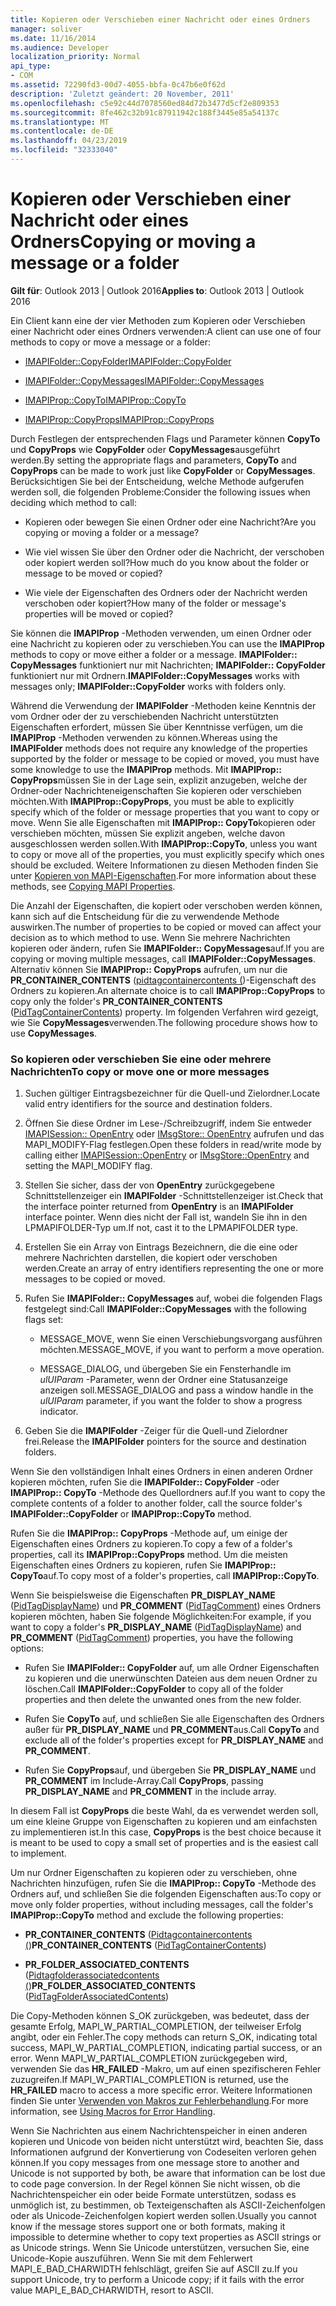 ```yaml
---
title: Kopieren oder Verschieben einer Nachricht oder eines Ordners
manager: soliver
ms.date: 11/16/2014
ms.audience: Developer
localization_priority: Normal
api_type:
- COM
ms.assetid: 72290fd3-00d7-4055-bbfa-0c47b6e0f62d
description: 'Zuletzt geändert: 20 November, 2011'
ms.openlocfilehash: c5e92c44d7078560ed84d72b3477d5cf2e809353
ms.sourcegitcommit: 8fe462c32b91c87911942c188f3445e85a54137c
ms.translationtype: MT
ms.contentlocale: de-DE
ms.lasthandoff: 04/23/2019
ms.locfileid: "32333040"
---
```

# <a name="copying-or-moving-a-message-or-a-folder"></a><span data-ttu-id="05a03-103">Kopieren oder Verschieben einer Nachricht oder eines Ordners</span><span class="sxs-lookup"><span data-stu-id="05a03-103">Copying or moving a message or a folder</span></span>
  
<span data-ttu-id="05a03-104">**Gilt für**: Outlook 2013 | Outlook 2016</span><span class="sxs-lookup"><span data-stu-id="05a03-104">**Applies to**: Outlook 2013 | Outlook 2016</span></span> 
  
<span data-ttu-id="05a03-105">Ein Client kann eine der vier Methoden zum Kopieren oder Verschieben einer Nachricht oder eines Ordners verwenden:</span><span class="sxs-lookup"><span data-stu-id="05a03-105">A client can use one of four methods to copy or move a message or a folder:</span></span>
  
- [<span data-ttu-id="05a03-106">IMAPIFolder::CopyFolder</span><span class="sxs-lookup"><span data-stu-id="05a03-106">IMAPIFolder::CopyFolder</span></span>](imapifolder-copyfolder.md)
    
- [<span data-ttu-id="05a03-107">IMAPIFolder::CopyMessages</span><span class="sxs-lookup"><span data-stu-id="05a03-107">IMAPIFolder::CopyMessages</span></span>](imapifolder-copymessages.md)
    
- [<span data-ttu-id="05a03-108">IMAPIProp::CopyTo</span><span class="sxs-lookup"><span data-stu-id="05a03-108">IMAPIProp::CopyTo</span></span>](imapiprop-copyto.md)
    
- [<span data-ttu-id="05a03-109">IMAPIProp::CopyProps</span><span class="sxs-lookup"><span data-stu-id="05a03-109">IMAPIProp::CopyProps</span></span>](imapiprop-copyprops.md)
    
<span data-ttu-id="05a03-110">Durch Festlegen der entsprechenden Flags und Parameter können **CopyTo** und **CopyProps** wie **CopyFolder** oder **CopyMessages**ausgeführt werden.</span><span class="sxs-lookup"><span data-stu-id="05a03-110">By setting the appropriate flags and parameters, **CopyTo** and **CopyProps** can be made to work just like **CopyFolder** or **CopyMessages**.</span></span> <span data-ttu-id="05a03-111">Berücksichtigen Sie bei der Entscheidung, welche Methode aufgerufen werden soll, die folgenden Probleme:</span><span class="sxs-lookup"><span data-stu-id="05a03-111">Consider the following issues when deciding which method to call:</span></span>
  
- <span data-ttu-id="05a03-112">Kopieren oder bewegen Sie einen Ordner oder eine Nachricht?</span><span class="sxs-lookup"><span data-stu-id="05a03-112">Are you copying or moving a folder or a message?</span></span>
    
- <span data-ttu-id="05a03-113">Wie viel wissen Sie über den Ordner oder die Nachricht, der verschoben oder kopiert werden soll?</span><span class="sxs-lookup"><span data-stu-id="05a03-113">How much do you know about the folder or message to be moved or copied?</span></span>
    
- <span data-ttu-id="05a03-114">Wie viele der Eigenschaften des Ordners oder der Nachricht werden verschoben oder kopiert?</span><span class="sxs-lookup"><span data-stu-id="05a03-114">How many of the folder or message's properties will be moved or copied?</span></span>
    
<span data-ttu-id="05a03-115">Sie können die **IMAPIProp** -Methoden verwenden, um einen Ordner oder eine Nachricht zu kopieren oder zu verschieben.</span><span class="sxs-lookup"><span data-stu-id="05a03-115">You can use the **IMAPIProp** methods to copy or move either a folder or a message.</span></span> <span data-ttu-id="05a03-116">**IMAPIFolder:: CopyMessages** funktioniert nur mit Nachrichten; **IMAPIFolder:: CopyFolder** funktioniert nur mit Ordnern.</span><span class="sxs-lookup"><span data-stu-id="05a03-116">**IMAPIFolder::CopyMessages** works with messages only; **IMAPIFolder::CopyFolder** works with folders only.</span></span> 
  
<span data-ttu-id="05a03-117">Während die Verwendung der **IMAPIFolder** -Methoden keine Kenntnis der vom Ordner oder der zu verschiebenden Nachricht unterstützten Eigenschaften erfordert, müssen Sie über Kenntnisse verfügen, um die **IMAPIProp** -Methoden verwenden zu können.</span><span class="sxs-lookup"><span data-stu-id="05a03-117">Whereas using the **IMAPIFolder** methods does not require any knowledge of the properties supported by the folder or message to be copied or moved, you must have some knowledge to use the **IMAPIProp** methods.</span></span> <span data-ttu-id="05a03-118">Mit **IMAPIProp:: CopyProps**müssen Sie in der Lage sein, explizit anzugeben, welche der Ordner-oder Nachrichteneigenschaften Sie kopieren oder verschieben möchten.</span><span class="sxs-lookup"><span data-stu-id="05a03-118">With **IMAPIProp::CopyProps**, you must be able to explicitly specify which of the folder or message properties that you want to copy or move.</span></span> <span data-ttu-id="05a03-119">Wenn Sie alle Eigenschaften mit **IMAPIProp:: CopyTo**kopieren oder verschieben möchten, müssen Sie explizit angeben, welche davon ausgeschlossen werden sollen.</span><span class="sxs-lookup"><span data-stu-id="05a03-119">With **IMAPIProp::CopyTo**, unless you want to copy or move all of the properties, you must explicitly specify which ones should be excluded.</span></span> <span data-ttu-id="05a03-120">Weitere Informationen zu diesen Methoden finden Sie unter [Kopieren von MAPI-Eigenschaften](copying-mapi-properties.md).</span><span class="sxs-lookup"><span data-stu-id="05a03-120">For more information about these methods, see [Copying MAPI Properties](copying-mapi-properties.md).</span></span>
  
<span data-ttu-id="05a03-121">Die Anzahl der Eigenschaften, die kopiert oder verschoben werden können, kann sich auf die Entscheidung für die zu verwendende Methode auswirken.</span><span class="sxs-lookup"><span data-stu-id="05a03-121">The number of properties to be copied or moved can affect your decision as to which method to use.</span></span> <span data-ttu-id="05a03-122">Wenn Sie mehrere Nachrichten kopieren oder ändern, rufen Sie **IMAPIFolder:: CopyMessages**auf.</span><span class="sxs-lookup"><span data-stu-id="05a03-122">If you are copying or moving multiple messages, call **IMAPIFolder::CopyMessages**.</span></span> <span data-ttu-id="05a03-123">Alternativ können Sie **IMAPIProp:: CopyProps** aufrufen, um nur die **PR_CONTAINER_CONTENTS** ([pidtagcontainercontents (](pidtagcontainercontents-canonical-property.md))-Eigenschaft des Ordners zu kopieren.</span><span class="sxs-lookup"><span data-stu-id="05a03-123">An alternate choice is to call **IMAPIProp::CopyProps** to copy only the folder's **PR_CONTAINER_CONTENTS** ([PidTagContainerContents](pidtagcontainercontents-canonical-property.md)) property.</span></span> <span data-ttu-id="05a03-124">Im folgenden Verfahren wird gezeigt, wie Sie **CopyMessages**verwenden.</span><span class="sxs-lookup"><span data-stu-id="05a03-124">The following procedure shows how to use **CopyMessages**.</span></span> 
  
### <a name="to-copy-or-move-one-or-more-messages"></a><span data-ttu-id="05a03-125">So kopieren oder verschieben Sie eine oder mehrere Nachrichten</span><span class="sxs-lookup"><span data-stu-id="05a03-125">To copy or move one or more messages</span></span>
  
1. <span data-ttu-id="05a03-126">Suchen gültiger Eintragsbezeichner für die Quell-und Zielordner.</span><span class="sxs-lookup"><span data-stu-id="05a03-126">Locate valid entry identifiers for the source and destination folders.</span></span>
    
2. <span data-ttu-id="05a03-127">Öffnen Sie diese Ordner im Lese-/Schreibzugriff, indem Sie entweder [IMAPISession:: OpenEntry](imapisession-openentry.md) oder [IMsgStore:: OpenEntry](imsgstore-openentry.md) aufrufen und das MAPI_MODIFY-Flag festlegen.</span><span class="sxs-lookup"><span data-stu-id="05a03-127">Open these folders in read/write mode by calling either [IMAPISession::OpenEntry](imapisession-openentry.md) or [IMsgStore::OpenEntry](imsgstore-openentry.md) and setting the MAPI_MODIFY flag.</span></span> 
    
3. <span data-ttu-id="05a03-128">Stellen Sie sicher, dass der von **OpenEntry** zurückgegebene Schnittstellenzeiger ein **IMAPIFolder** -Schnittstellenzeiger ist.</span><span class="sxs-lookup"><span data-stu-id="05a03-128">Check that the interface pointer returned from **OpenEntry** is an **IMAPIFolder** interface pointer.</span></span> <span data-ttu-id="05a03-129">Wenn dies nicht der Fall ist, wandeln Sie ihn in den LPMAPIFOLDER-Typ um.</span><span class="sxs-lookup"><span data-stu-id="05a03-129">If not, cast it to the LPMAPIFOLDER type.</span></span> 
    
4. <span data-ttu-id="05a03-130">Erstellen Sie ein Array von Eintrags Bezeichnern, die die eine oder mehrere Nachrichten darstellen, die kopiert oder verschoben werden.</span><span class="sxs-lookup"><span data-stu-id="05a03-130">Create an array of entry identifiers representing the one or more messages to be copied or moved.</span></span> 
    
5. <span data-ttu-id="05a03-131">Rufen Sie **IMAPIFolder:: CopyMessages** auf, wobei die folgenden Flags festgelegt sind:</span><span class="sxs-lookup"><span data-stu-id="05a03-131">Call **IMAPIFolder::CopyMessages** with the following flags set:</span></span> 
    
   - <span data-ttu-id="05a03-132">MESSAGE_MOVE, wenn Sie einen Verschiebungsvorgang ausführen möchten.</span><span class="sxs-lookup"><span data-stu-id="05a03-132">MESSAGE_MOVE, if you want to perform a move operation.</span></span> 
    
   - <span data-ttu-id="05a03-133">MESSAGE_DIALOG, und übergeben Sie ein Fensterhandle im _ulUIParam_ -Parameter, wenn der Ordner eine Statusanzeige anzeigen soll.</span><span class="sxs-lookup"><span data-stu-id="05a03-133">MESSAGE_DIALOG and pass a window handle in the  _ulUIParam_ parameter, if you want the folder to show a progress indicator.</span></span> 
    
6. <span data-ttu-id="05a03-134">Geben Sie die **IMAPIFolder** -Zeiger für die Quell-und Zielordner frei.</span><span class="sxs-lookup"><span data-stu-id="05a03-134">Release the **IMAPIFolder** pointers for the source and destination folders.</span></span> 
    
<span data-ttu-id="05a03-135">Wenn Sie den vollständigen Inhalt eines Ordners in einen anderen Ordner kopieren möchten, rufen Sie die **IMAPIFolder:: CopyFolder** -oder **IMAPIProp:: CopyTo** -Methode des Quellordners auf.</span><span class="sxs-lookup"><span data-stu-id="05a03-135">If you want to copy the complete contents of a folder to another folder, call the source folder's **IMAPIFolder::CopyFolder** or **IMAPIProp::CopyTo** method.</span></span> 
  
<span data-ttu-id="05a03-136">Rufen Sie die **IMAPIProp:: CopyProps** -Methode auf, um einige der Eigenschaften eines Ordners zu kopieren.</span><span class="sxs-lookup"><span data-stu-id="05a03-136">To copy a few of a folder's properties, call its **IMAPIProp::CopyProps** method.</span></span> <span data-ttu-id="05a03-137">Um die meisten Eigenschaften eines Ordners zu kopieren, rufen Sie **IMAPIProp:: CopyTo**auf.</span><span class="sxs-lookup"><span data-stu-id="05a03-137">To copy most of a folder's properties, call **IMAPIProp::CopyTo**.</span></span> 
  
<span data-ttu-id="05a03-138">Wenn Sie beispielsweise die Eigenschaften **PR_DISPLAY_NAME** ([PidTagDisplayName](pidtagdisplayname-canonical-property.md)) und **PR_COMMENT** ([PidTagComment](pidtagcomment-canonical-property.md)) eines Ordners kopieren möchten, haben Sie folgende Möglichkeiten:</span><span class="sxs-lookup"><span data-stu-id="05a03-138">For example, if you want to copy a folder's **PR_DISPLAY_NAME** ([PidTagDisplayName](pidtagdisplayname-canonical-property.md)) and **PR_COMMENT** ([PidTagComment](pidtagcomment-canonical-property.md)) properties, you have the following options:</span></span>
  
- <span data-ttu-id="05a03-139">Rufen Sie **IMAPIFolder:: CopyFolder** auf, um alle Ordner Eigenschaften zu kopieren und die unerwünschten Dateien aus dem neuen Ordner zu löschen.</span><span class="sxs-lookup"><span data-stu-id="05a03-139">Call **IMAPIFolder::CopyFolder** to copy all of the folder properties and then delete the unwanted ones from the new folder.</span></span> 
    
- <span data-ttu-id="05a03-140">Rufen Sie **CopyTo** auf, und schließen Sie alle Eigenschaften des Ordners außer für **PR_DISPLAY_NAME** und **PR_COMMENT**aus.</span><span class="sxs-lookup"><span data-stu-id="05a03-140">Call **CopyTo** and exclude all of the folder's properties except for **PR_DISPLAY_NAME** and **PR_COMMENT**.</span></span> 
    
- <span data-ttu-id="05a03-141">Rufen Sie **CopyProps**auf, und übergeben Sie **PR_DISPLAY_NAME** und **PR_COMMENT** im Include-Array.</span><span class="sxs-lookup"><span data-stu-id="05a03-141">Call **CopyProps**, passing **PR_DISPLAY_NAME** and **PR_COMMENT** in the include array.</span></span> 
    
<span data-ttu-id="05a03-142">In diesem Fall ist **CopyProps** die beste Wahl, da es verwendet werden soll, um eine kleine Gruppe von Eigenschaften zu kopieren und am einfachsten zu implementieren ist.</span><span class="sxs-lookup"><span data-stu-id="05a03-142">In this case, **CopyProps** is the best choice because it is meant to be used to copy a small set of properties and is the easiest call to implement.</span></span> 
  
<span data-ttu-id="05a03-143">Um nur Ordner Eigenschaften zu kopieren oder zu verschieben, ohne Nachrichten hinzufügen, rufen Sie die **IMAPIProp:: CopyTo** -Methode des Ordners auf, und schließen Sie die folgenden Eigenschaften aus:</span><span class="sxs-lookup"><span data-stu-id="05a03-143">To copy or move only folder properties, without including messages, call the folder's **IMAPIProp::CopyTo** method and exclude the following properties:</span></span> 
  
- <span data-ttu-id="05a03-144">**PR_CONTAINER_CONTENTS** ([Pidtagcontainercontents (](pidtagcontainercontents-canonical-property.md))</span><span class="sxs-lookup"><span data-stu-id="05a03-144">**PR_CONTAINER_CONTENTS** ([PidTagContainerContents](pidtagcontainercontents-canonical-property.md))</span></span>
    
- <span data-ttu-id="05a03-145">**PR_FOLDER_ASSOCIATED_CONTENTS** ([Pidtagfolderassociatedcontents (](pidtagfolderassociatedcontents-canonical-property.md))</span><span class="sxs-lookup"><span data-stu-id="05a03-145">**PR_FOLDER_ASSOCIATED_CONTENTS** ([PidTagFolderAssociatedContents](pidtagfolderassociatedcontents-canonical-property.md))</span></span>
    
<span data-ttu-id="05a03-146">Die Copy-Methoden können S_OK zurückgeben, was bedeutet, dass der gesamte Erfolg, MAPI_W_PARTIAL_COMPLETION, der teilweiser Erfolg angibt, oder ein Fehler.</span><span class="sxs-lookup"><span data-stu-id="05a03-146">The copy methods can return S_OK, indicating total success, MAPI_W_PARTIAL_COMPLETION, indicating partial success, or an error.</span></span> <span data-ttu-id="05a03-147">Wenn MAPI_W_PARTIAL_COMPLETION zurückgegeben wird, verwenden Sie das **HR_FAILED** -Makro, um auf einen spezifischeren Fehler zuzugreifen.</span><span class="sxs-lookup"><span data-stu-id="05a03-147">If MAPI_W_PARTIAL_COMPLETION is returned, use the **HR_FAILED** macro to access a more specific error.</span></span> <span data-ttu-id="05a03-148">Weitere Informationen finden Sie unter [Verwenden von Makros zur Fehlerbehandlung](using-macros-for-error-handling.md).</span><span class="sxs-lookup"><span data-stu-id="05a03-148">For more information, see [Using Macros for Error Handling](using-macros-for-error-handling.md).</span></span>
  
<span data-ttu-id="05a03-149">Wenn Sie Nachrichten aus einem Nachrichtenspeicher in einen anderen kopieren und Unicode von beiden nicht unterstützt wird, beachten Sie, dass Informationen aufgrund der Konvertierung von Codeseiten verloren gehen können.</span><span class="sxs-lookup"><span data-stu-id="05a03-149">If you copy messages from one message store to another and Unicode is not supported by both, be aware that information can be lost due to code page conversion.</span></span> <span data-ttu-id="05a03-150">In der Regel können Sie nicht wissen, ob die Nachrichtenspeicher ein oder beide Formate unterstützen, sodass es unmöglich ist, zu bestimmen, ob Texteigenschaften als ASCII-Zeichenfolgen oder als Unicode-Zeichenfolgen kopiert werden sollen.</span><span class="sxs-lookup"><span data-stu-id="05a03-150">Usually you cannot know if the message stores support one or both formats, making it impossible to determine whether to copy text properties as ASCII strings or as Unicode strings.</span></span> <span data-ttu-id="05a03-151">Wenn Sie Unicode unterstützen, versuchen Sie, eine Unicode-Kopie auszuführen. Wenn Sie mit dem Fehlerwert MAPI_E_BAD_CHARWIDTH fehlschlägt, greifen Sie auf ASCII zu.</span><span class="sxs-lookup"><span data-stu-id="05a03-151">If you support Unicode, try to perform a Unicode copy; if it fails with the error value MAPI_E_BAD_CHARWIDTH, resort to ASCII.</span></span>
  

